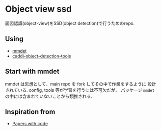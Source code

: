 # Object view ssd
面図認識(object-view)をSSD(object detection)で行うためのrepo.

## Using
- [mmdet](https://github.com/open-mmlab/mmdetection)
- [caddi-object-detection-tools](https://github.com/caddijp/object-detection-tools)

## Start with mmdet
mmdet は思想として、main repo を fork してその中で作業をするように
設計されている.
config, tools 等が学習を行うには不可欠だが、
パッケージ `mmdet` の中には含まれていないことから類推される.

## Inspiration from
- [Papers with code](https://paperswithcode.com/task/object-detection)
